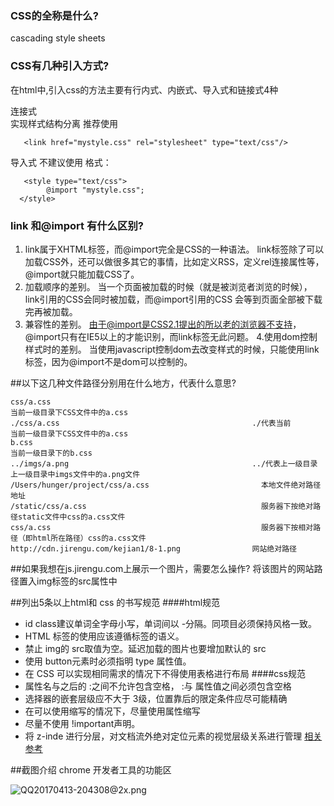 ### CSS的全称是什么?
cascading style sheets
### CSS有几种引入方式? 
在html中,引入css的方法主要有行内式、内嵌式、导入式和链接式4种

连接式  
实现样式结构分离 推荐使用
```
   <link href="mystyle.css" rel="stylesheet" type="text/css"/>
```
导入式
不建议使用
   格式：
```
   <style type="text/css">
        @import "mystyle.css";
  </style>
```
### link 和@import 有什么区别?
1. link属于XHTML标签，而@import完全是CSS的一种语法。
link标签除了可以加载CSS外，还可以做很多其它的事情，比如定义RSS，定义rel连接属性等，@import就只能加载CSS了。
2. 加载顺序的差别。
当一个页面被加载的时候（就是被浏览者浏览的时候），link引用的CSS会同时被加载，而@import引用的CSS 会等到页面全部被下载完再被加载。
3. 兼容性的差别。
由于@import是CSS2.1提出的所以老的浏览器不支持，@import只有在IE5以上的才能识别，而link标签无此问题。
4.使用dom控制样式时的差别。
当使用javascript控制dom去改变样式的时候，只能使用link标签，因为@import不是dom可以控制的。

##以下这几种文件路径分别用在什么地方，代表什么意思?
```
css/a.css                                                              当前一级目录下CSS文件中的a.css
./css/a.css                                           ./代表当前        当前一级目录下CSS文件中的a.css                            
b.css                                                                  当前一级目录下的b.css
../imgs/a.png                                         ../代表上一级目录  上一级目录中imgs文件中的a.png文件
/Users/hunger/project/css/a.css                         本地文件绝对路径地址
/static/css/a.css                                       服务器下按绝对路径static文件中css的a.css文件
css/a.css                                               服务器下按相对路径（即html所在路径）css的a.css文件           
http://cdn.jirengu.com/kejian1/8-1.png                网站绝对路径
```
##如果我想在js.jirengu.com上展示一个图片，需要怎么操作?
将该图片的网站路径置入img标签的src属性中

##列出5条以上html和 css 的书写规范
####html规范
- id class建议单词全字母小写，单词间以 -分隔。同项目必须保持风格一致。
- HTML 标签的使用应该遵循标签的语义。
- 禁止 img的 src取值为空。延迟加载的图片也要增加默认的 src
- 使用 button元素时必须指明 type 属性值。
- 在 CSS 可以实现相同需求的情况下不得使用表格进行布局
####css规范
- 属性名与之后的 :之间不允许包含空格， :与 属性值之间必须包含空格
- 选择器的嵌套层级应不大于 3级，位置靠后的限定条件应尽可能精确
- 在可以使用缩写的情况下，尽量使用属性缩写
- 尽量不使用 !important声明。
- 将 z-inde 进行分层，对文档流外绝对定位元素的视觉层级关系进行管理
[相关参考](http://codeguide.co/)

##截图介绍 chrome 开发者工具的功能区

![QQ20170413-204308@2x.png](http://upload-images.jianshu.io/upload_images/5355448-e6cc69606632e1c6.png?imageMogr2/auto-orient/strip%7CimageView2/2/w/1240)
